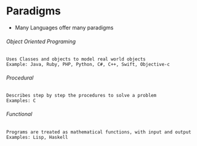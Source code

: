 # Paradigms

* Many Languages offer many paradigms 

###### Object Oriented Programing
```
Uses Classes and objects to model real world objects
Example: Java, Ruby, PHP, Python, C#, C++, Swift, Objective-c
```

###### Procedural
```
Describes step by step the procedures to solve a problem
Examples: C
```

###### Functional
```
Programs are treated as mathematical functions, with input and output
Examples: Lisp, Haskell
```
